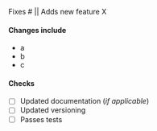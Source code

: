 Fixes # || Adds new feature X

#### Changes include
* a
* b
* c

#### Checks
- [ ] Updated documentation (_if applicable_)
- [ ] Updated versioning
- [ ] Passes tests